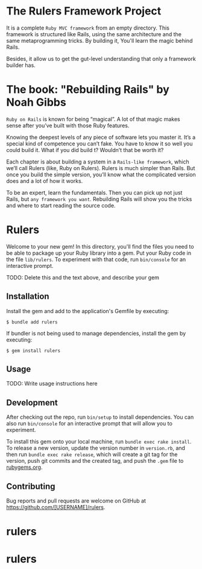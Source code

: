 # The Rulers Framework Project
It is a complete `Ruby MVC framework` from an empty directory. This framework is structured like Rails, using the same architecture and the same metaprogramming tricks. By building it, You'll learn the magic behind Rails.

Besides, it allow us to get the gut-level understanding that only a framework builder has.

# The book: "Rebuilding Rails" by Noah Gibbs
`Ruby on Rails` is known for being “magical”. A lot of that magic makes sense after you’ve built with those Ruby features.

Knowing the deepest levels of any piece of software lets you master it. It’s a special kind of  competence you can’t fake. You have to know it so well you could build it. What if you did build t? Wouldn’t that be worth it?

Each chapter is about building a system in a `Rails-like framework`, which we’ll call Rulers (like, Ruby on Rulers). Rulers is much simpler than Rails. But once you build the simple version, you’ll know what the complicated version does and a lot of how it works.

To be an expert, learn the fundamentals. Then you can pick up not just Rails, but `any framework you want`. Rebuilding Rails will show you the tricks and where to start reading the source code.

# Rulers

Welcome to your new gem! In this directory, you'll find the files you need to be able to package up your Ruby library into a gem. Put your Ruby code in the file `lib/rulers`. To experiment with that code, run `bin/console` for an interactive prompt.

TODO: Delete this and the text above, and describe your gem

## Installation

Install the gem and add to the application's Gemfile by executing:

    $ bundle add rulers

If bundler is not being used to manage dependencies, install the gem by executing:

    $ gem install rulers

## Usage

TODO: Write usage instructions here

## Development

After checking out the repo, run `bin/setup` to install dependencies. You can also run `bin/console` for an interactive prompt that will allow you to experiment.

To install this gem onto your local machine, run `bundle exec rake install`. To release a new version, update the version number in `version.rb`, and then run `bundle exec rake release`, which will create a git tag for the version, push git commits and the created tag, and push the `.gem` file to [rubygems.org](https://rubygems.org).

## Contributing

Bug reports and pull requests are welcome on GitHub at https://github.com/[USERNAME]/rulers.
# rulers
# rulers
